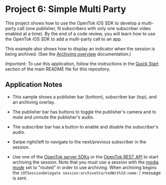 Project 6: Simple Multi Party
==================================

This project shows how to use the OpenTok iOS SDK to develop a multi-party call
(one publisher, N subscribers with only one subscriber video enabled at a time).
By the end of a code review, you will learn how to use the OpenTok iOS SDK to
add a multi-party call to an app.

This example also shows how to display an indicator when the session is being
archived. (See the [Archiving overview][1] documentation.)

*Important:* To use this application, follow the instructions in the
[Quick Start](../README.md/quick-start) section of the main README file
for this repository.

Application Notes
-----------------

*  This sample shows a publisher bar (bottom), subscriber bar (top), and  an
   archiving overlay.

*  The publisher bar has buttons to toggle the publisher's camera and to
   mute and unmute the publisher's audio.
   
*  The subscriber bar has a button to enable and disable the subscriber's
   audio.

*  Swipe right/left to navigate to the next/previous subscriber in the session.

*  Use one of the [OpenTok server SDKs][2] or the [OpenTok REST API][3] to start
   archiving the session. Note that you must use a session with the
   [media mode][4] set to "routed" in order to use archiving. When archiving
   begins the `[OTSessionDelegate session:archiveStartedWithId:name:]` message
   is sent.

[1]: https://tokbox.com/opentok/tutorials/archiving/
[2]: https://tokbox.com/opentok/libraries/server/
[3]: https://tokbox.com/opentok/api/
[4]: https://tokbox.com/opentok/tutorials/create-session/#media-mode
